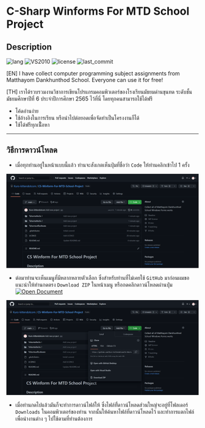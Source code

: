 # C-Sharp Winforms For MTD School Project

## Description
![lang](https://img.shields.io/github/languages/top/Kuro-kittendotcom/C-Sharp-Winforms-For-MTD-School-Project?logo=license)
![VS2010](https://img.shields.io/badge/Visual_Studio-2010-orange)
![license](https://img.shields.io/github/license/Kuro-kittendotcom/C-Sharp-Winforms-For-MTD-School-Project?logo=license)
![last_commit](https://img.shields.io/github/last-commit/Kuro-kittendotcom/C-Sharp-Winforms-For-MTD-School-Project?logo=last_commit)

[EN] I have collect computer programming subject assignments from Matthayom Dankhunthod School. Everyone can use it for free!

[TH] เราได้รวบรวมงานวิชาการเขียนโปรแกรมคอมพิวเตอร์ของโรงเรียนมัธยมด่านขุนทด ระดับชั้นมัธยมศึกษาปีที่ 6 ประจำปีการศึกษา 2565 ไว้ที่นี่ โดยทุกคนสามารถใช้ได้ฟรี

- โค้ดอ่านง่าย
- ใช้อ้างอิงในการเรียน หรือนำไปต่อยอดเพื่อจัดทำเป็นโครงงานก็ได้
- ใช้ได้ฟรีทุกเนื้ัอหา

---

## วิธีการดาวน์โหลด

- เมื่อทุกท่านอยู่ในหน้าแบบนี้แล้ว ท่านจะสังเกตเห็นปุ่มที่ชื่อว่า ```Code``` ให้ท่านคลิกเข้าไป 1 ครั้ง

![guide1](IMG/guide_1.png)

- ต่อมาท่านจะเห็นเมนูที่มีหลากหลายตัวเลือก ซึ่งสำหรับท่านที่ไม่เคยใช้ ```GitHub``` มาก่อนผมขอแนะนำให้ท่านกดตรง ```Download ZIP``` ในหน้าเมนู หรือกดคลิกดาวน์โหลดผ่านปุ่ม 
<a class="button" href="https://github.com/Kuro-kittendotcom/C-Sharp-Winforms-For-MTD-School-Project/archive/HEAD.zip" aria-label="Download">![Open Document](https://img.shields.io/badge/DOWNLOAD-ZIP-success)</a>

![guide2](IMG/guide_2.png)

- เมื่อท่านกดไปแล้วมันก็จะทำการดาวน์ไฟล์ให้ ซึ่งไฟล์ที่่ดาวน์โหลดส่วนใหญ่จะอยู่ที่โฟลเดอร์ ```Downloads``` ในคอมพิวเตอร์ของท่าน จากนั้นให้ค้นหาไฟล์ที่ดาวน์โหลดไว้ และทำการแตกไฟล์ เพื่อนำงานต่าง ๆ ไปใช้ตามที่ท่านต้องการ
